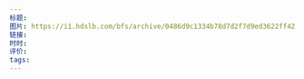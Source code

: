 ```yaml
---
标题: 
图片: https://i1.hdslb.com/bfs/archive/0486d9c1334b78d7d2f7d9ed3622ff420fad1300.jpg@180w_113h.webp
链接: 
时时: 
评价: 
tags:
---
```


